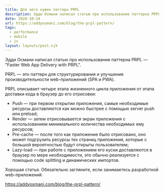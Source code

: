 ```yaml
---
title: Для чего нужен паттерн PRPL
description: Эдди Османи написал статью про использование паттерна PRPL
date: 2020-10-24
url: https://addyosmani.com/blog/the-prpl-pattern/
tags:
  - performance
  - mobile
  - js
layout: layouts/post.njk
---
```

Эдди Османи написал статью про использование паттерна PRPL — "Faster Web App Delivery with PRPL".

PRPL — это паттерн для структурирования и улучшения производительности web-приложений (SPA и PWA).

PRPL описывает четыре этапа жизненного цикла приложения от этапа доставки кода в браузер до его отрисовки:
* Push — при первом открытии приложения, самые необходимые ресурсы доставляются как можно быстрее с помощью server push или preload;
* Render — затем отрисовывается экран приложения с использованием минимального количества необходимых ему ресурсов;
* Pre-cache — после того как приложение было отрисовано, оно может подгрузить ресурсы тех страниц приложения, которые с большой вероятностью будут открыты пользователем;
* Lazy-load — при работе с приложением его куски доставляются в браузер по мере необходимости, это обычно реализуется с помощью code splitting и динамических импортов.

Хорошая статья. Обязательно загляните, если занимаетесь разработкой web-приложений.

https://addyosmani.com/blog/the-prpl-pattern/
